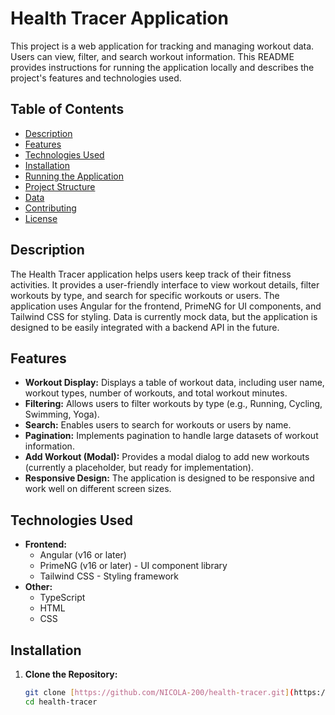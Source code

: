 # Health Tracer Application

This project is a web application for tracking and managing workout data.  Users can view, filter, and search workout information.  This README provides instructions for running the application locally and describes the project's features and technologies used.

## Table of Contents

- [Description](#description)
- [Features](#features)
- [Technologies Used](#technologies-used)
- [Installation](#installation)
- [Running the Application](#running-the-application)
- [Project Structure](#project-structure)
- [Data](#data)
- [Contributing](#contributing)
- [License](#license)

## Description

The Health Tracer application helps users keep track of their fitness activities.  It provides a user-friendly interface to view workout details, filter workouts by type, and search for specific workouts or users.  The application uses Angular for the frontend, PrimeNG for UI components, and Tailwind CSS for styling.  Data is currently mock data, but the application is designed to be easily integrated with a backend API in the future.

## Features

- **Workout Display:** Displays a table of workout data, including user name, workout types, number of workouts, and total workout minutes.
- **Filtering:** Allows users to filter workouts by type (e.g., Running, Cycling, Swimming, Yoga).
- **Search:** Enables users to search for workouts or users by name.
- **Pagination:** Implements pagination to handle large datasets of workout information.
- **Add Workout (Modal):**  Provides a modal dialog to add new workouts (currently a placeholder, but ready for implementation).
- **Responsive Design:**  The application is designed to be responsive and work well on different screen sizes.

## Technologies Used

- **Frontend:**
    - Angular (v16 or later)
    - PrimeNG (v16 or later) - UI component library
    - Tailwind CSS - Styling framework
- **Other:**
    - TypeScript
    - HTML
    - CSS

## Installation

1. **Clone the Repository:**

   ```bash
   git clone [https://github.com/NICOLA-200/health-tracer.git](https://www.google.com/search?q=https://github.com/NICOLA-200/health-tracer.git)  # Replace with your repository URL
   cd health-tracer